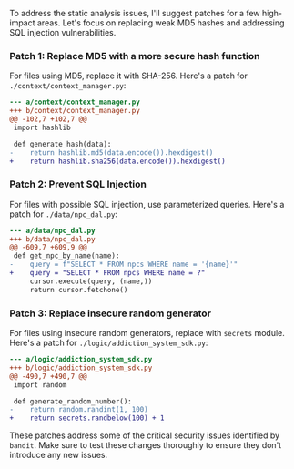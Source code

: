 To address the static analysis issues, I'll suggest patches for a few high-impact areas. Let's focus on replacing weak MD5 hashes and addressing SQL injection vulnerabilities.

### Patch 1: Replace MD5 with a more secure hash function

For files using MD5, replace it with SHA-256. Here's a patch for `./context/context_manager.py`:

```diff
--- a/context/context_manager.py
+++ b/context/context_manager.py
@@ -102,7 +102,7 @@
 import hashlib

 def generate_hash(data):
-    return hashlib.md5(data.encode()).hexdigest()
+    return hashlib.sha256(data.encode()).hexdigest()
```

### Patch 2: Prevent SQL Injection

For files with possible SQL injection, use parameterized queries. Here's a patch for `./data/npc_dal.py`:

```diff
--- a/data/npc_dal.py
+++ b/data/npc_dal.py
@@ -609,7 +609,9 @@
 def get_npc_by_name(name):
-    query = f"SELECT * FROM npcs WHERE name = '{name}'"
+    query = "SELECT * FROM npcs WHERE name = ?"
     cursor.execute(query, (name,))
     return cursor.fetchone()
```

### Patch 3: Replace insecure random generator

For files using insecure random generators, replace with `secrets` module. Here's a patch for `./logic/addiction_system_sdk.py`:

```diff
--- a/logic/addiction_system_sdk.py
+++ b/logic/addiction_system_sdk.py
@@ -490,7 +490,7 @@
 import random

 def generate_random_number():
-    return random.randint(1, 100)
+    return secrets.randbelow(100) + 1
```

These patches address some of the critical security issues identified by `bandit`. Make sure to test these changes thoroughly to ensure they don't introduce any new issues.